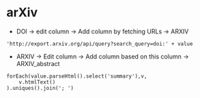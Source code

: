 # arXiv

* DOI -> edit column -> Add column by fetching URLs -> ARXIV

`'http://export.arxiv.org/api/query?search_query=doi:' + value`

* ARXIV -> Edit column -> Add column based on this column -> ARXIV_abstract

```
forEach(value.parseHtml().select('summary'),v,
    v.htmlText()
).uniques().join('; ')
```